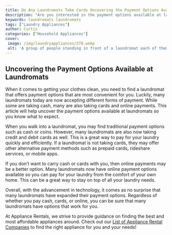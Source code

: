 ```yaml
---
title: Do Any Laundromats Take Cards Uncovering the Payment Options Available at Laundromats
description: "Are you interested in the payment options available at laundromats Find out if any of them take card payments and learn about the various payment solutions available to you in this blog post"
keywords: laundromats laundromats
tags: ["Laundry Appliances"]
author: Curtis
categories: ["Household Appliances"]
cover: 
 image: /img/laundryappliances/278.webp
 alt: 'A group of people standing in front of a laundromat each of them holding a method of payment'
---
```

## Uncovering the Payment Options Available at Laundromats

When it comes to getting your clothes clean, you need to find a laundromat that offers payment options that are most convenient for you. Luckily, many laundromats today are now accepting different forms of payment. While some are taking cash, many are also taking cards and online payments. This article will help uncover the payment options available at laundromats so you know what to expect.

When you walk into a laundromat, you may find traditional payment options such as cash or coins. However, many laundromats are also now taking credit and debit cards as well. This is a great way to pay for your laundry quickly and efficiently. If a laundromat is not taking cards, they may offer other alternative payment methods such as prepaid cards, rideshare services, or mobile apps.

If you don’t want to carry cash or cards with you, then online payments may be a better option. Many laundromats now have online payment options available so you can pay for your laundry from the comfort of your own home. This can be a great way to stay on top of all your laundry needs.

Overall, with the advancement in technology, it comes as no surprise that many laundromats have expanded their payment options. Regardless of whether you pay cash, cards, or online, you can be sure that many laundromats have options that work for you. 

At Appliance Rentals, we strive to provide guidance on finding the best and most affordable appliances around. Check out our [List of Appliance Rental Companies](./pages/appliance-rental) to find the right appliance for you and your needs!
